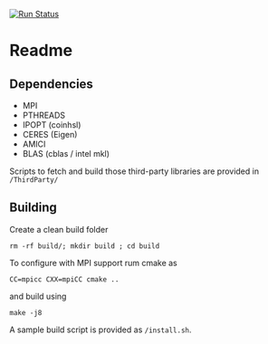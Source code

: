  [![Run Status](https://api.shippable.com/projects/59463d3e8993d7070010407b/badge?branch=master)](https://app.shippable.com/github/dweindl/parPE)

# Readme

## Dependencies

* MPI
* PTHREADS
* IPOPT (coinhsl)
* CERES (Eigen)
* AMICI
* BLAS (cblas / intel mkl)

Scripts to fetch and build those third-party libraries are provided in `/ThirdParty/` 

## Building

Create a clean build folder

```
rm -rf build/; mkdir build ; cd build
```

To configure with MPI support rum cmake as
```
CC=mpicc CXX=mpiCC cmake ..
```
and build using 

```
make -j8
```

A sample build script is provided as `/install.sh`.


